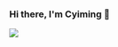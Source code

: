 ### Hi there, I'm Cyiming 👋

![](https://github-readme-stats.vercel.app/api?username=cyimingr&count_private=true&show_icons=true&hide_border=true&include_all_commits=true&theme=tokyonight&custom_title=GitHub%20Stats)

